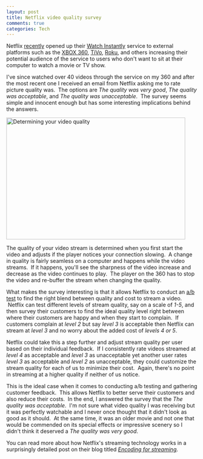 ```yaml
--- 
layout: post
title: Netflix video quality survey
comments: true
categories: Tech
---
```

Netflix <a href="http://cameronstokes.com/2008/11/19/microsofts-new-xbox-experience/">recently</a> opened up their <a href="http://en.wikipedia.org/wiki/Netflix#Watch_Instantly">Watch Instantly</a> service to external platforms such as the <a href="http://en.wikipedia.org/wiki/Xbox_360">XBOX 360</a>, <a href="http://en.wikipedia.org/wiki/TiVo">TiVo</a>, <a href="http://en.wikipedia.org/wiki/Roku">Roku</a>, and others increasing their potential audience of the service to users who don't want to sit at their computer to watch a movie or TV show.

I've since watched over 40 videos through the service on my 360 and after the most recent one I received an email from Netflix asking me to rate picture quality was.  The options are <em>The quality was very good</em>, <em>The quality was acceptable</em>, and <em>The quality was unacceptable</em>.  The survey seems simple and innocent enough but has some interesting implications behind the answers.

<img class="size-full wp-image-454 " title="netflix-determining-your-video-quality" src="http://cameronstokes.com/wp-content/uploads/2009/01/netflix-determining-your-video-quality.png" alt="Determining your video quality" width="472" height="322" />

The quality of your video stream is determined when you first start the video and adjusts if the player notices your connection slowing.  A change in quality is fairly seamless on a computer and happens while the video streams.  If it happens, you'll see the sharpness of the video increase and decrease as the video continues to play.  The player on the 360 has to stop the video and re-buffer the stream when changing the quality.

What makes the survey interesting is that it allows Netflix to conduct an <a href="http://en.wikipedia.org/wiki/A/B_testing">a/b test</a> to find the right blend between quality and cost to stream a video.  Netflix can test different levels of stream quality, say on a scale of <em>1-5</em>, and then survey their customers to find the ideal quality level right between where their customers are happy and when they start to complain.  If customers complain at <em>level 2</em> but say <em>level 3</em> is acceptable then Netflix can stream at <em>level 3</em> and no worry about the added cost of <em>levels 4 or 5</em>.

Netflix could take this a step further and adjust stream quality per user based on their individual feedback.  If I consistently rate videos streamed at <em>level 4</em> as acceptable and <em>level 3</em> as unacceptable yet another user rates <em>level 3</em> as acceptable and <em>level 2</em> as unacceptable, they could customize the stream quality for each of us to minimize their cost.  Again, there's no point in streaming at a higher quality if neither of us notice.

This is the ideal case when it comes to conducting a/b testing and gathering customer feedback.  This allows Netflix to better serve their customers and also reduce their costs.  In the end, I answered the survey that the <em>The quality was acceptable</em>.  I'm not sure what video quality I was receiving but it was perfectly watchable and I never once thought that it didn't look as good as it should.  At the same time, it was an older movie and not one that would be commended on its special effects or impressive scenery so I didn't think it deserved a <em>The quality was very good</em>.

You can read more about how Netflix's streaming technology works in a surprisingly detailed post on their blog titled <a href="http://blog.netflix.com/2008/11/encoding-for-streaming.html"><em>Encoding for streaming</em></a>.
